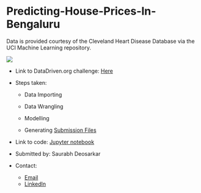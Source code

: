 # Predicting-House-Prices-In-Bengaluru
Data is provided courtesy of the Cleveland Heart Disease Database via the UCI Machine Learning repository.


![](https://s3.amazonaws.com/drivendata-public-assets/heart-doc.jpg)

* Link to DataDriven.org challenge: [Here](https://www.drivendata.org/competitions/54/machine-learning-with-a-heart/)
* Steps taken: 

	- Data Importing

	- Data Wrangling

	- Modelling

	- Generating [Submission Files](https://github.com/Saura1996/Predicting-House-Prices-In-Bengaluru-/tree/master/Submission%20files)
* Link to code: [Jupyter notebook](https://github.com/Saura1996/Heart-Diseases-prediction---Datadriven/blob/master/Machine%20Learning%20with%20a%20Heart%20V1.ipynb)
* Submitted by: Saurabh Deosarkar
* Contact: 
	- [Email](mailto:saurabhdeosarkar100@gmail.com)
	- [LinkedIn](https://www.linkedin.com/in/saurabhdeosarkar/)

